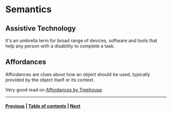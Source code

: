 # Semantics

## Assistive Technology

It's an umbrella term for broad range of devices, software and tools that help any person with a disability to complete a task.

## Affordances

Affordances are clues about how an object should be used, typically provided by the object itself or its context.

Very good read on [Affordances by Treehouse](http://blog.teamtreehouse.com/affordances-web-design).

----------
#### [Previous](002-focus.md) |  [Table of contents](000-toc.md) | [Next](004-navigation.md)